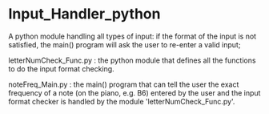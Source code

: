 # Input_Handler_python
A python module handling all types of input: if the format of the input is not satisfied, the main() program will ask the user to re-enter a valid input;

letterNumCheck_Func.py : 
the python module that defines all the functions to do the input format checking.

noteFreq_Main.py : 
the main() program that can tell the user the exact frequency of a note (on the piano, e.g. B6)
entered by the user and the input format checker is handled by the module 'letterNumCheck_Func.py'.
